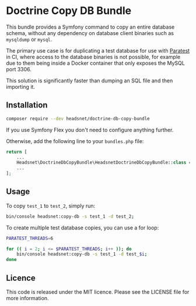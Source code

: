 Doctrine Copy DB Bundle
====

This bundle provides a Symfony command to copy an entire database schema, without any dependency on 
database client binaries such as `mysqldump` or `mysql`.

The primary use case is for duplicating a test database for use with [Paratest](https://github.com/paratestphp/paratest) 
in CI, where access to the database binaries is not possible, for example due to them being inside a Docker 
container that only exposes the MySQL port 3306.

This solution is significantly faster than dumping an SQL file and then importing it.

## Installation

```bash
composer require --dev headsnet/doctrine-db-copy-bundle
```

If you use Symfony Flex you don't need to configure anything further. 

Otherwise, add the following line to your `bundles.php` file:

```php
return [
    ...
    Headsnet\DoctrineDbCopyBundle\HeadsnetDoctrineDbCopyBundle::class => ['dev' => true, 'test' => true],
    ...
];    
```

## Usage

To copy `test_1` to `test_2`, simply run:

```bash
bin/console headsnet:copy-db -s test_1 -d test_2;
```

To create multiple test database copies, you can use a for loop:

```bash
PARATEST_THREADS=6

for (( i = 2; i <= $PARATEST_THREADS; i++ )); do
    bin/console headsnet:copy-db -s test_1 -d test_$i;
done
```

## Licence

This code is released under the MIT licence. Please see the LICENSE file for more information.
